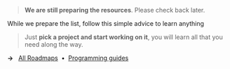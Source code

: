 > **We are still preparing the resources**. Please check back later.

While we prepare the list, follow this simple advice to learn anything
 
> Just **pick a project and start working on it**, you will learn all that you need along the way.

**&rarr;** &nbsp; [All Roadmaps](/roadmaps) &nbsp;&bull;&nbsp; [Programming guides](/guides)
